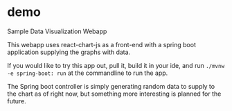 # demo
Sample Data Visualization Webapp

This webapp uses react-chart-js as a front-end with a spring boot application supplying the graphs with data.

If you would like to try this app out, pull it, build it in your ide, and run `./mvnw -e spring-boot: run` at the commandline to run the app.

The Spring boot controller is simply generating random data to supply to the chart as of right now, but something more interesting is planned for the future.
